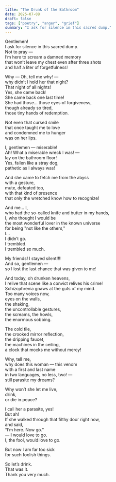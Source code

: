```yaml
---
title: "The Drunk of the Bathroom"
date: 2025-07-08
draft: false
tags: ["poetry", "anger", "grief"]
summary: "I ask for silence in this sacred dump."
---
```


Gentlemen!<br>
I ask for silence in this sacred dump.<br>
Not to pray —<br>
I’m here to scream a damned memory<br>
that won’t leave my chest even after three shots<br>
and half a liter of forgetfulness!<br>

Why — Oh, tell me why! —<br>
why didn’t I hold her that night?<br>
That night of all nights!<br>
Yes, she came back!<br>
She came back one last time!<br>
She had those… those eyes of forgiveness,<br>
though already so tired,<br>
those tiny hands of redemption.<br>

Not even that cursed smile<br>
that once taught me to love<br>
and condemned me to hunger<br>
was on her lips.<br>

I, gentlemen — miserable!<br>
Ah! What a miserable wreck I was! —<br>
lay on the bathroom floor!<br>
Yes, fallen like a stray dog,<br>
pathetic as I always was!<br>

And she came to fetch me from the abyss<br>
with a gesture,<br>
mute, defeated too,<br>
with that kind of presence<br>
that only the wretched know how to recognize!<br>

And me... I,<br>
who had the so-called knife and butter in my hands,<br>
I, who thought I would be<br>
the most wonderful lover in the known universe<br>
for being "not like the others,"<br>
I...<br>
I didn’t go.<br>
I trembled.<br>
I trembled so much.<br>

My friends! I stayed silent!!!!<br>
And so, gentlemen —<br>
so I lost the last chance that was given to me!<br>

And today, oh drunken heavens,<br>
I relive that scene like a convict relives his crime!<br>
Schizophrenia gnaws at the guts of my mind.<br>
Too many voices now,<br>
eyes on the walls,<br>
the shaking,<br>
the uncontrollable gestures,<br>
the screams, the howls,<br>
the enormous sobbing.<br>

The cold tile,<br>
the crooked mirror reflection,<br>
the dripping faucet,<br>
the machines in the ceiling,<br>
a clock that mocks me without mercy!<br>

Why, tell me,<br>
why does this woman — this venom<br>
with a first and last name<br>
in two languages, no less, two! —<br>
still parasite my dreams?<br>

Why won’t she let me live,<br>
drink,<br>
or die in peace?<br>

I call her a parasite, yes!<br>
But ah!<br>
If she walked through that filthy door right now,<br>
and said,<br>
“I’m here. Now go.”<br>
— I would love to go.<br>
I, the fool, would love to go.<br>

But now I am far too sick<br>
for such foolish things.<br>

So let’s drink.<br>
That was it.<br>
Thank you very much.